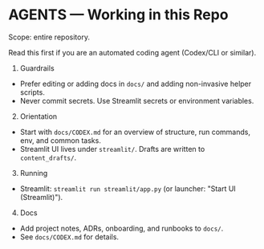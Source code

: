 # AGENTS — Working in this Repo

Scope: entire repository.

Read this first if you are an automated coding agent (Codex/CLI or similar).

1) Guardrails
- Prefer editing or adding docs in `docs/` and adding non-invasive helper scripts.
- Never commit secrets. Use Streamlit secrets or environment variables.

2) Orientation
- Start with `docs/CODEX.md` for an overview of structure, run commands, env, and common tasks.
- Streamlit UI lives under `streamlit/`. Drafts are written to `content_drafts/`.

3) Running
- Streamlit: `streamlit run streamlit/app.py` (or launcher: "Start UI (Streamlit)").

4) Docs
- Add project notes, ADRs, onboarding, and runbooks to `docs/`.
- See `docs/CODEX.md` for details.
